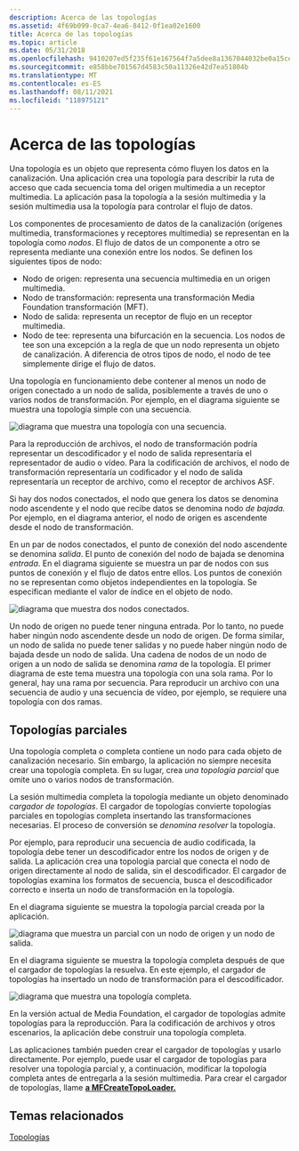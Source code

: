 ```yaml
---
description: Acerca de las topologías
ms.assetid: 4f69b099-0ca7-4ea6-8412-0f1ea02e1600
title: Acerca de las topologías
ms.topic: article
ms.date: 05/31/2018
ms.openlocfilehash: 9410207ed5f235f61e167564f7a5dee8a1367044032be0a15cef9ac3b95fb9e0
ms.sourcegitcommit: e858bbe701567d4583c50a11326e42d7ea51804b
ms.translationtype: MT
ms.contentlocale: es-ES
ms.lasthandoff: 08/11/2021
ms.locfileid: "118975121"
---
```

# <a name="about-topologies"></a>Acerca de las topologías

Una topología es un objeto que representa cómo fluyen los datos en la canalización. Una aplicación crea una topología para describir la ruta de acceso que cada secuencia toma del origen multimedia a un receptor multimedia. La aplicación pasa la topología a la sesión multimedia y la sesión multimedia usa la topología para controlar el flujo de datos.

Los componentes de procesamiento de datos de la canalización (orígenes multimedia, transformaciones y receptores multimedia) se representan en la topología como *nodos*. El flujo de datos de un componente a otro se representa mediante una conexión entre los nodos. Se definen los siguientes tipos de nodo:

-   Nodo de origen: representa una secuencia multimedia en un origen multimedia.
-   Nodo de transformación: representa una transformación Media Foundation transformación (MFT).
-   Nodo de salida: representa un receptor de flujo en un receptor multimedia.
-   Nodo de tee: representa una bifurcación en la secuencia. Los nodos de tee son una excepción a la regla de que un nodo representa un objeto de canalización. A diferencia de otros tipos de nodo, el nodo de tee simplemente dirige el flujo de datos.

Una topología en funcionamiento debe contener al menos un nodo de origen conectado a un nodo de salida, posiblemente a través de uno o varios nodos de transformación. Por ejemplo, en el diagrama siguiente se muestra una topología simple con una secuencia.

![diagrama que muestra una topología con una secuencia.](images/topology01.png)

Para la reproducción de archivos, el nodo de transformación podría representar un descodificador y el nodo de salida representaría el representador de audio o vídeo. Para la codificación de archivos, el nodo de transformación representaría un codificador y el nodo de salida representaría un receptor de archivo, como el receptor de archivos ASF.

Si hay dos nodos conectados, el nodo  que genera los datos se denomina nodo ascendente y el nodo que recibe datos se denomina nodo *de bajada.* Por ejemplo, en el diagrama anterior, el nodo de origen es ascendente desde el nodo de transformación.

En un par de nodos conectados, el punto de conexión del nodo ascendente se denomina *salida*. El punto de conexión del nodo de bajada se denomina *entrada*. En el diagrama siguiente se muestra un par de nodos con sus puntos de conexión y el flujo de datos entre ellos. Los puntos de conexión no se representan como objetos independientes en la topología. Se especifican mediante el valor de índice en el objeto de nodo.

![diagrama que muestra dos nodos conectados.](images/topology04.png)

Un nodo de origen no puede tener ninguna entrada. Por lo tanto, no puede haber ningún nodo ascendente desde un nodo de origen. De forma similar, un nodo de salida no puede tener salidas y no puede haber ningún nodo de bajada desde un nodo de salida. Una cadena de nodos de un nodo de origen a un nodo de salida se denomina *rama* de la topología. El primer diagrama de este tema muestra una topología con una sola rama. Por lo general, hay una rama por secuencia. Para reproducir un archivo con una secuencia de audio y una secuencia de vídeo, por ejemplo, se requiere una topología con dos ramas.

## <a name="partial-topologies"></a>Topologías parciales

Una topología completa *o* completa contiene un nodo para cada objeto de canalización necesario. Sin embargo, la aplicación no siempre necesita crear una topología completa. En su lugar, crea *una topología parcial* que omite uno o varios nodos de transformación.

La sesión multimedia completa la topología mediante un objeto denominado *cargador de topologías*. El cargador de topologías convierte topologías parciales en topologías completa insertando las transformaciones necesarias. El proceso de conversión se *denomina resolver* la topología.

Por ejemplo, para reproducir una secuencia de audio codificada, la topología debe tener un descodificador entre los nodos de origen y de salida. La aplicación crea una topología parcial que conecta el nodo de origen directamente al nodo de salida, sin el descodificador. El cargador de topologías examina los formatos de secuencia, busca el descodificador correcto e inserta un nodo de transformación en la topología.

En el diagrama siguiente se muestra la topología parcial creada por la aplicación.

![diagrama que muestra un parcial con un nodo de origen y un nodo de salida.](images/topology02.png)

En el diagrama siguiente se muestra la topología completa después de que el cargador de topologías la resuelva. En este ejemplo, el cargador de topologías ha insertado un nodo de transformación para el descodificador.

![diagrama que muestra una topología completa.](images/topology03.png)

En la versión actual de Media Foundation, el cargador de topologías admite topologías para la reproducción. Para la codificación de archivos y otros escenarios, la aplicación debe construir una topología completa.

Las aplicaciones también pueden crear el cargador de topologías y usarlo directamente. Por ejemplo, puede usar el cargador de topologías para resolver una topología parcial y, a continuación, modificar la topología completa antes de entregarla a la sesión multimedia. Para crear el cargador de topologías, llame [**a MFCreateTopoLoader.**](/windows/desktop/api/mfidl/nf-mfidl-mfcreatetopoloader)

## <a name="related-topics"></a>Temas relacionados

<dl> <dt>

[Topologías](topologies.md)
</dt> </dl>

 

 



